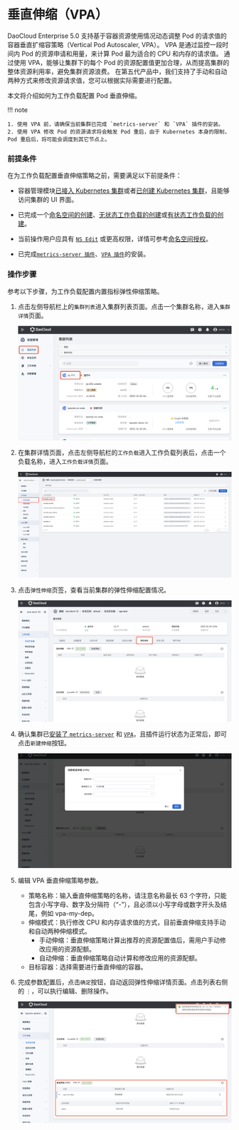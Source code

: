# 垂直伸缩（VPA）

DaoCloud Enterprise 5.0 支持基于容器资源使用情况动态调整 Pod 的请求值的容器垂直扩缩容策略（Vertical Pod Autoscaler, VPA）。
VPA 是通过监控一段时间内 Pod 的资源申请和用量，来计算 Pod 最为适合的 CPU 和内存的请求值。
通过使用 VPA，能够让集群下的每个 Pod 的资源配置值更加合理，从而提高集群的整体资源利用率，避免集群资源浪费。
在第五代产品中，我们支持了手动和自动两种方式来修改资源请求值，您可以根据实际需要进行配置。

本文将介绍如何为工作负载配置 Pod 垂直伸缩。

!!! note

    1. 使用 VPA 前，请确保当前集群已完成 `metrics-server` 和 `VPA` 插件的安装。
    2. 使用 VPA 修改 Pod 的资源请求将会触发 Pod 重启，由于 Kubernetes 本身的限制， Pod 重启后，将可能会调度到其它节点上。

### 前提条件

在为工作负载配置垂直伸缩策略之前，需要满足以下前提条件：

- 容器管理模块[已接入 Kubernetes 集群](../clusters/integrate-cluster.md)或者[已创建 Kubernetes 集群](../clusters/create-cluster.md)，且能够访问集群的 UI 界面。

- 已完成一个[命名空间的创建](../namespaces/createns.md)、[无状态工作负载的创建](../workloads/create-deployment.md)或[有状态工作负载的创建](../workloads/create-statefulset.md)。

- 当前操作用户应具有 [`NS Edit`](../permissions/permission-brief.md#ns-edit) 或更高权限，详情可参考[命名空间授权](../namespaces/createns.md)。

- 已完成[`metrics-server 插件`](install-metrics-server.md)、[`VPA 插件`](install-vpa.md)的安装。

### 操作步骤

参考以下步骤，为工作负载配置内置指标弹性伸缩策略。

1. 点击左侧导航栏上的`集群列表`进入集群列表页面。点击一个集群名称，进入`集群详情`页面。

    ![集群详情](../../images/deploy01.png)

2. 在集群详情页面，点击左侧导航栏的`工作负载`进入工作负载列表后，点击一个负载名称，进入`工作负载详情`页面。

    ![工作负载](../../images/createScale.png)

3. 点击`弹性伸缩`页签，查看当前集群的弹性伸缩配置情况。

    ![垂直伸缩](../../images/createVpaScale.png)

4. 确认集群已[安装了 `metrics-server`](install-metrics-server.md) 和 [`VPA`](install-vpa.md)，且插件运行状态为正常后，即可点击`新建伸缩`按钮。

    ![新建伸缩](../../images/createVpaScale01.png)

5. 编辑 VPA 垂直伸缩策略参数。

    - 策略名称：输入垂直伸缩策略的名称，请注意名称最长 63 个字符，只能包含小写字母、数字及分隔符（“-”），且必须以小写字母或数字开头及结尾，例如 vpa-my-dep。
    - 伸缩模式：执行修改 CPU 和内存请求值的方式，目前垂直伸缩支持手动和自动两种伸缩模式。
        - 手动伸缩：垂直伸缩策略计算出推荐的资源配置值后，需用户手动修改应用的资源配额。
        - 自动伸缩：垂直伸缩策略自动计算和修改应用的资源配额。
    - 目标容器：选择需要进行垂直伸缩的容器。

6. 完成参数配置后，点击`确定`按钮，自动返回弹性伸缩详情页面。点击列表右侧的 `⋮`，可以执行编辑、删除操作。

    ![工作负载](../../images/createVpaScale02.png)

